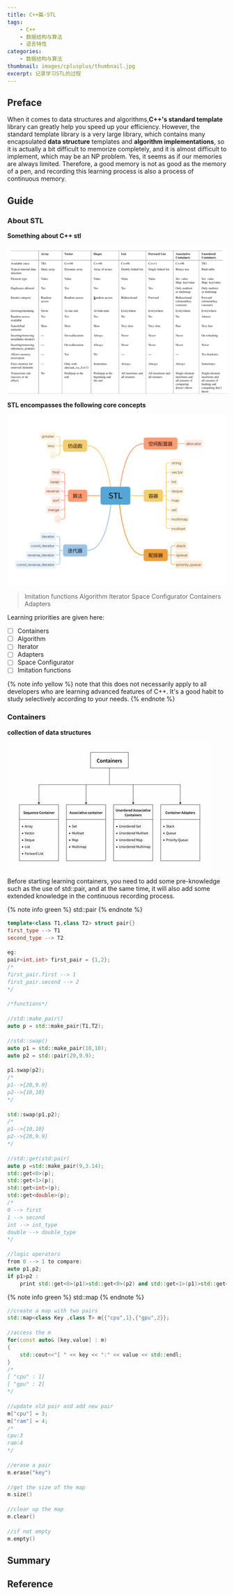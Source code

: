 ```yaml
---
title: C++篇-STL
tags: 
    - C++
    - 数据结构与算法
    - 语言特性
categories: 
    - 数据结构与算法
thumbnail: images/cplusplus/thumbnail.jpg
excerpt: 记录学习STL的过程
---
```


## Preface

When it comes to data structures and algorithms,**C++'s standard template** library can greatly help you speed up your efficiency. However, the standard template library is a very large library, which contains many encapsulated **data structure** templates and **algorithm implementations**, so it is actually a bit difficult to memorize completely, and it is almost difficult to implement, which may be an NP problem. Yes, it seems as if our memories are always limited. Therefore, a good memory is not as good as the memory of a pen, and recording this learning process is also a process of continuous memory.

## Guide

### About STL

**Something about C++ stl**

![feature of STL](../images/cplusplus/feature.png)

**STL encompasses the following core concepts**

![contain of STL](../images/cplusplus/about_stl.png)

> Imitation functions
> Algorithm
> Iterator
> Space Configurator
> Containers
> Adapters

Learning priorities are given here:

- [ ] Containers
- [ ] Algorithm
- [ ] Iterator
- [ ] Adapters
- [ ] Space Configurator
- [ ] Imitation functions

{% note info yellow %}
 note that this does not necessarily apply to all developers who are learning advanced features of C++. It's a good habit to study selectively according to your needs.
{% endnote %}

### Containers

**collection of data structures**

![containers](../images/cplusplus/containers.jpg)

Before starting learning containers, you need to add some pre-knowledge such as the use of std::pair, and at the same time, it will also add some extended knowledge in the continuous recording process.

{% note info green %}
std::pair
{% endnote %}

```C++
template<class T1,class T2> struct pair{}
first_type --> T1
second_type --> T2

eg:
pair<int,int> first_pair = {1,2};
/*
first_pair.first --> 1
first_pair.second --> 2
*/

/*functions*/

//std::make_pair()
auto p = std::make_pair(T1,T2);

//std::swap()
auto p1 = std::make_pair(10,10);
auto p2 = std::pair(20,9.9);

p1.swap(p2);
/*
p1-->{20,9.9}
p2-->{10,10}
*/

std::swap(p1,p2);
/*
p1-->{10,10}
p2-->{20,9.9}
*/

//std::get(std:pair)
auto p =std::make_pair(9,3.14);
std::get<0>(p);
std::get<1>(p);
std::get<int>(p);
std::get<double>(p);
/*
0 --> first
1 --> second
int --> int_type
double --> double_type
*/

//logic operators
from 0 --> 1 to compare:
auto p1,p2;
if p1>p2 :
    print std::get<0>(p1)>std::get<0>(p2) and std::get<1>(p1)>std::get<1>(p2); 
```

{% note info green %}
std::map
{% endnote %}

```C++
//create a map with two pairs
std::map<class Key ,class T> m{{"cpu",1},{"gpu",2}};

//access the m
for(const auto& [key,value] : m)
{
    std::cout<<"[ " << key << ":" << value << std::endl;
}
/*
[ "cpu" : 1]
[ "gpu" : 2]
*/

//update old pair and add new pair
m["cpu"] = 3;
m["ram"] = 4;
/*
cpu:3
ram:4
*/

//erase a pair
m.erase("key")

//get the size of the map
m.size()

//clear up the map
m.clear()

//if not empty
m.empty()
```

## Summary


## Reference
